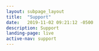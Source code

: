 ```yaml
---
layout: subpage_layout
title:  "Support"
date:   2019-11-02 09:21:12 -0500 
description: Support
landing-page: live
active-nav: support
---
```


